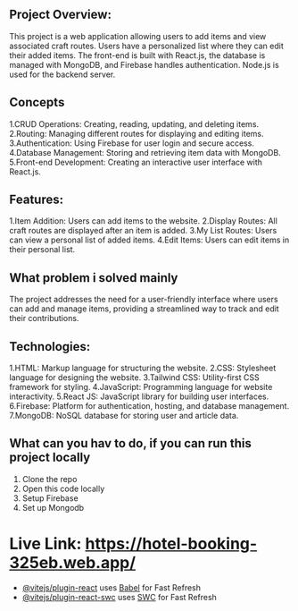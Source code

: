 
## Project Overview:
This project is a web application allowing users to add items and view associated craft routes. Users have a personalized list where they can edit their added items. The front-end is built with React.js, the database is managed with MongoDB, and Firebase handles authentication. Node.js is used for the backend server.

## Concepts
1.CRUD Operations: Creating, reading, updating, and deleting items.
2.Routing: Managing different routes for displaying and editing items.
3.Authentication: Using Firebase for user login and secure access.
4.Database Management: Storing and retrieving item data with MongoDB.
5.Front-end Development: Creating an interactive user interface with React.js.

## Features:
1.Item Addition: Users can add items to the website.
2.Display Routes: All craft routes are displayed after an item is added.
3.My List Routes: Users can view a personal list of added items.
4.Edit Items: Users can edit items in their personal list.

## What problem i solved mainly
The project addresses the need for a user-friendly interface where users can add and manage items, providing a streamlined way to track and edit their contributions.

## Technologies:
1.HTML: Markup language for structuring the website.
2.CSS: Stylesheet language for designing the website.
3.Tailwind CSS: Utility-first CSS framework for styling.
4.JavaScript: Programming language for website interactivity.
5.React JS: JavaScript library for building user interfaces.
6.Firebase: Platform for authentication, hosting, and database management.
7.MongoDB: NoSQL database for storing user and article data.

## What can you hav to do, if you can run this project locally
1. Clone the repo
2. Open this code locally
3. Setup Firebase
4. Set up Mongodb


# Live Link: https://hotel-booking-325eb.web.app/

- [@vitejs/plugin-react](https://github.com/vitejs/vite-plugin-react/blob/main/packages/plugin-react/README.md) uses [Babel](https://babeljs.io/) for Fast Refresh
- [@vitejs/plugin-react-swc](https://github.com/vitejs/vite-plugin-react-swc) uses [SWC](https://swc.rs/) for Fast Refresh
